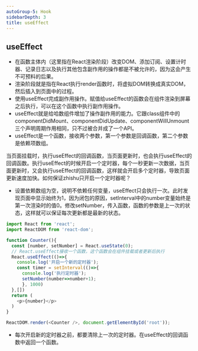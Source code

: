 ```yaml
---
autoGroup-5: Hook
sidebarDepth: 3
title: useEffect
---
```


## useEffect

- 在函数主体内（这里指在React渲染阶段）改变DOM、添加订阅、设置计时器、记录日志以及执行其他包含副作用的操作都是不被允许的，因为这会产生不可预料的后果。
- 渲染阶段就是指在React执行render函数时，将虚拟DOM转换成真实DOM，然后插入到页面中的过程。
- 使用useEffect完成副作用操作。赋值给useEffect的函数会在组件渲染到屏幕之后执行，可以在这个函数中执行副作用操作。
- useEffect就是给哈数组件增加了操作副作用的能力。它跟class组件中的componentDidMount、componentDidUpdate、componentWillUnmount三个声明周期作用相同，只不过被合并成了一个API。
- useEffect是一个函数，接收两个参数，第一个参数是回调函数，第二个参数是依赖项数组。

当页面挂载时，执行useEffect的回调函数，当页面更新时，也会执行useEffect的回调函数。执行useEffect的时候开启一个定时器，每个一秒更新一次数据，当页面更新时，又会执行useEffect的回调函数，这样就会开启多个定时器，导致页面更新速度加快。如何保证zhishu只开启一个定时器呢？
- 设置依赖数组为空，说明不依赖任何变量，useEffect只会执行一次。此时发现页面中显示始终为1，因为闭包的原因，setInterval中的number变量始终是第一次渲染时的值0。修改setNumber，传入函数，函数的参数是上一次的状态，这样就可以保证每次更新都是最新的状态。

```javascript
import React from 'react';
import ReactDOM from 'react-dom';

function Counter(){
  const [number, setNumber] = React.useState(0);
  // React.useEffect接收一个函数，这个函数会在组件挂载或者更新后执行
  React.useEffect(()=>{
    console.log('开启一个新的定时器');
    const timer = setInterval(()=>{
      console.log('执行定时器');
      setNumber(number=>number+1);
      }, 1000)
  },[])
  return (
    <p>{number}</p>
  )
}

ReactDOM.render(<Counter />, document.getElementById('root'));
```

- 每次开启新的定时器之前，都要清除上一次的定时器。在useEffect的回调函数中返回一个函数。